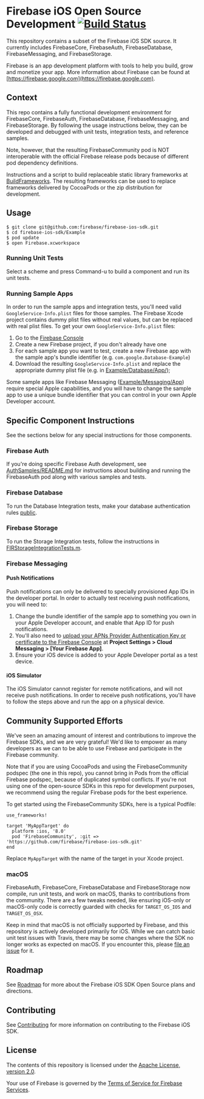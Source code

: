 # Firebase iOS Open Source Development [![Build Status](https://travis-ci.org/firebase/firebase-ios-sdk.svg?branch=master)](https://travis-ci.org/firebase/firebase-ios-sdk)

This repository contains a subset of the Firebase iOS SDK source. It currently
includes FirebaseCore, FirebaseAuth, FirebaseDatabase, FirebaseMessaging, and
FirebaseStorage.

Firebase is an app development platform with tools to help you build, grow and
monetize your app. More information about Firebase can be found at
[https://firebase.google.com](https://firebase.google.com).

## Context

This repo contains a fully functional development environment for FirebaseCore,
FirebaseAuth, FirebaseDatabase, FirebaseMessaging, and FirebaseStorage. By
following the usage instructions below, they can be developed and debugged with
unit tests, integration tests, and reference samples.

Note, however, that the resulting FirebaseCommunity pod is NOT interoperable with the
official Firebase release pods because of different pod dependency definitions.

Instructions and a script to build replaceable static library
frameworks at [BuildFrameworks](BuildFrameworks). The
resulting frameworks can be used to replace frameworks delivered by CocoaPods or
the zip distribution for development.

## Usage

```
$ git clone git@github.com:firebase/firebase-ios-sdk.git
$ cd firebase-ios-sdk/Example
$ pod update
$ open Firebase.xcworkspace
```
### Running Unit Tests

Select a scheme and press Command-u to build a component and run its unit tests.

### Running Sample Apps
In order to run the sample apps and integration tests, you'll need valid
`GoogleService-Info.plist` files for those samples. The Firebase Xcode project contains dummy plist files without real values, but can be replaced with real plist files. To get your own `GoogleService-Info.plist` files:

1. Go to the [Firebase Console](https://console.firebase.google.com/)
2. Create a new Firebase project, if you don't already have one
3. For each sample app you want to test, create a new Firebase app with the sample app's bundle identifier (e.g. `com.google.Database-Example`)
4. Download the resulting `GoogleService-Info.plist` and replace the appropriate dummy plist file (e.g. in [Example/Database/App/](Example/Database/App/));

Some sample apps like Firebase Messaging ([Example/Messaging/App](Example/Messaging/App)) require special Apple capabilities, and you will have to change the sample app to use a unique bundle identifier that you can control in your own Apple Developer account.

## Specific Component Instructions
See the sections below for any special instructions for those components.

### Firebase Auth

If you're doing specific Firebase Auth development, see
[AuthSamples/README.md](AuthSamples/README.md) for instructions about
building and running the FirebaseAuth pod along with various samples and tests.

### Firebase Database

To run the Database Integration tests, make your database authentication rules
[public](https://firebase.google.com/docs/database/security/quickstart).

### Firebase Storage

To run the Storage Integration tests, follow the instructions in
[FIRStorageIntegrationTests.m](Example/Storage/Tests/Integration/FIRStorageIntegrationTests.m).

### Firebase Messaging

#### Push Notifications

Push notifications can only be delivered to specially provisioned App IDs in the developer portal. In order to actually test receiving push notifications, you will need to:

1. Change the bundle identifier of the sample app to something you own in your Apple Developer account, and enable that App ID for push notifications.
2. You'll also need to [upload your APNs Provider Authentication Key or certificate to the Firebase Console](https://firebase.google.com/docs/cloud-messaging/ios/certs) at **Project Settings > Cloud Messaging > [Your Firebase App]**.
3. Ensure your iOS device is added to your Apple Developer portal as a test device.

#### iOS Simulator

The iOS Simulator cannot register for remote notifications, and will not receive push notifications. In order to receive push notifications, you'll have to follow the steps above and run the app on a physical device.

## Community Supported Efforts

We've seen an amazing amount of interest and contributions to improve the Firebase SDKs, and we are very grateful!  We'd like to empower as many developers as we can to be able to use Firebase and participate in the Firebase community.

Note that if you are using CocoaPods and using the FirebaseCommunity podspec (the one in this repo), you cannot bring in Pods from the official Firebase podspec, because of duplicated symbol conflicts. If you're not using one of the open-source SDKs in this repo for development purposes, we recommend using the regular Firebase pods for the best experience.

To get started using the FirebaseCommunity SDKs, here is a typical Podfile:

```
use_frameworks!

target 'MyAppTarget' do
  platform :ios, '8.0'
  pod 'FirebaseCommunity', :git => 'https://github.com/firebase/firebase-ios-sdk.git'
end
```
Replace `MyAppTarget` with the name of the target in your Xcode project.

### macOS
FirebaseAuth, FirebaseCore, FirebaseDatabase and FirebaseStorage now compile, run unit tests, and work on macOS, thanks to contributions from the community. There are a few tweaks needed, like ensuring iOS-only or macOS-only code is correctly guarded with checks for `TARGET_OS_IOS` and `TARGET_OS_OSX`.

Keep in mind that macOS is not officially supported by Firebase, and this repository is actively developed primarily for iOS. While we can catch basic unit test issues with Travis, there may be some changes where the SDK no longer works as expected on macOS. If you encounter this, please [file an issue](https://github.com/firebase/firebase-ios-sdk/issues) for it.

## Roadmap

See [Roadmap](ROADMAP.md) for more about the Firebase iOS SDK Open Source
plans and directions.

## Contributing

See [Contributing](CONTRIBUTING.md) for more information on contributing to the Firebase
iOS SDK.

## License

The contents of this repository is licensed under the
[Apache License, version 2.0](http://www.apache.org/licenses/LICENSE-2.0).

Your use of Firebase is governed by the
[Terms of Service for Firebase Services](https://firebase.google.com/terms/).
